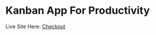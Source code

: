 # Kanban App For Productivity

Live Site Here: [Checkout](https://64e6e11827e0cb3cbb36fd50--benevolent-pastelito-baceae.netlify.app/)
